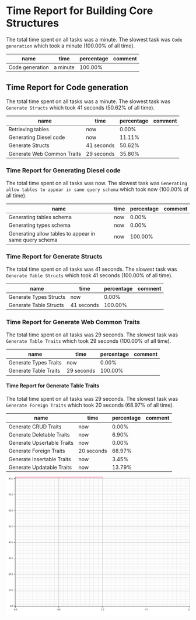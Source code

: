 # Time Report for Building Core Structures

The total time spent on all tasks was a minute.
The slowest task was `Code generation` which took a minute (100.00% of all time).

| name            | time     | percentage | comment |
|-----------------|----------|------------|---------|
| Code generation | a minute | 100.00%    |         |

## Time Report for Code generation

The total time spent on all tasks was a minute.
The slowest task was `Generate Structs` which took 41 seconds (50.62% of all time).

| name                       | time       | percentage | comment |
|----------------------------|------------|------------|---------|
| Retrieving tables          | now        | 0.00%      |         |
| Generating Diesel code     | now        | 11.11%     |         |
| Generate Structs           | 41 seconds | 50.62%     |         |
| Generate Web Common Traits | 29 seconds | 35.80%     |         |

### Time Report for Generating Diesel code

The total time spent on all tasks was now.
The slowest task was `Generating allow tables to appear in same query schema` which took now (100.00% of all time).

| name                                                   | time | percentage | comment |
|--------------------------------------------------------|------|------------|---------|
| Generating tables schema                               | now  | 0.00%      |         |
| Generating types schema                                | now  | 0.00%      |         |
| Generating allow tables to appear in same query schema | now  | 100.00%    |         |

### Time Report for Generate Structs

The total time spent on all tasks was 41 seconds.
The slowest task was `Generate Table Structs` which took 41 seconds (100.00% of all time).

| name                   | time       | percentage | comment |
|------------------------|------------|------------|---------|
| Generate Types Structs | now        | 0.00%      |         |
| Generate Table Structs | 41 seconds | 100.00%    |         |

### Time Report for Generate Web Common Traits

The total time spent on all tasks was 29 seconds.
The slowest task was `Generate Table Traits` which took 29 seconds (100.00% of all time).

| name                  | time       | percentage | comment |
|-----------------------|------------|------------|---------|
| Generate Types Traits | now        | 0.00%      |         |
| Generate Table Traits | 29 seconds | 100.00%    |         |

#### Time Report for Generate Table Traits

The total time spent on all tasks was 29 seconds.
The slowest task was `Generate Foreign Traits` which took 20 seconds (68.97% of all time).

| name                       | time       | percentage | comment |
|----------------------------|------------|------------|---------|
| Generate CRUD Traits       | now        | 0.00%      |         |
| Generate Deletable Traits  | now        | 6.90%      |         |
| Generate Upsertable Traits | now        | 0.00%      |         |
| Generate Foreign Traits    | 20 seconds | 68.97%     |         |
| Generate Insertable Traits | now        | 3.45%      |         |
| Generate Updatable Traits  | now        | 13.79%     |         |

![Plot](time_requirements_report.png)
